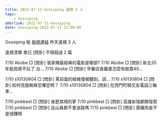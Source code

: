 ```yaml
---
title: 2022-07-11-Gossiping 違規 3 人
tags:
    - Gossiping
abbrlink: 2022-07-11-Gossiping
date: Gossiping-2022-07-11 12:00:00
---
```

Gossiping 板 [板規連結](https://www.ptt.cc/bbs/Gossiping/M.1637425085.A.07D.html)
昨天違規 3 人
<!-- more -->

違規清單
單日 [問卦] 不得超過 2 篇

7/10 Abobe □ [問卦] 張家輝最經典的電影是哪部?
7/10 Abobe □ [問卦] 新北35年股民將不玩了 台…
7/10 Abobe □ [問卦] 早餐店香雞堡怎麼有臉賣40…

7/10 s10130804 □ [問卦] 罵前面的結帳慢被聽到，該…
7/10 s10130804 □ [問卦] 如何克服蜘蛛恐懼症啊？
7/10 s10130804 □ [問卦] 在西門町騎交友電話三輪車…

7/10 pinkbest □ [問卦] 身歴其境的夢
7/10 pinkbest □ [問卦] 高雄新瑞都開發案
7/10 pinkbest □ [問卦] 巡山員都不會迷路嗎
7/10 pinkbest □ [問卦] 賣豬肉是不是很賺啊